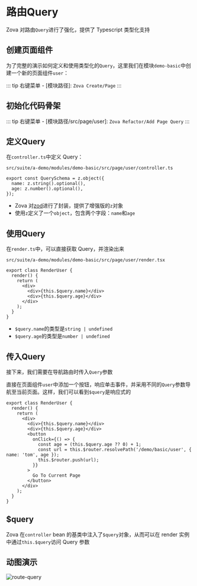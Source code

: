 # 路由Query

Zova 对路由`Query`进行了强化，提供了 Typescript 类型化支持

## 创建页面组件

为了完整的演示如何定义和使用类型化的`Query`，这里我们在模块`demo-basic`中创建一个新的页面组件`user`：

::: tip
右键菜单 - [模块路径]: `Zova Create/Page`
:::

## 初始化代码骨架

::: tip
右键菜单 - [模块路径/src/page/user]: `Zova Refactor/Add Page Query`
:::

## 定义Query

在`controller.ts`中定义 Query：

`src/suite/a-demo/modules/demo-basic/src/page/user/controller.ts`

```typescript{2-3}
export const QuerySchema = z.object({
  name: z.string().optional(),
  age: z.number().optional(),
});
```

- Zova 对[zod](https://zod.dev)进行了封装，提供了增强版的`z`对象
- 使用`z`定义了一个`object`，包含两个字段：`name`和`age`

## 使用Query

在`render.ts`中，可以直接获取 Query，并渲染出来

`src/suite/a-demo/modules/demo-basic/src/page/user/render.tsx`

```typescript{5-6}
export class RenderUser {
  render() {
    return (
      <div>
        <div>{this.$query.name}</div>
        <div>{this.$query.age}</div>
      </div>
    );
  }
}
```

- `$query.name`的类型是`string | undefined`
- `$query.age`的类型是`number | undefined`

## 传入Query

接下来，我们需要在导航路由时传入`Query`参数

直接在页面组件`user`中添加一个按钮，响应单击事件，并采用不同的`Query`参数导航至当前页面。这样，我们可以看到`$query`是响应式的

```typescript{9-11}
export class RenderUser {
  render() {
    return (
      <div>
        <div>{this.$query.name}</div>
        <div>{this.$query.age}</div>
        <button
          onClick={() => {
            const age = (this.$query.age ?? 0) + 1;
            const url = this.$router.resolvePath('/demo/basic/user', { name: 'tom', age });
            this.$router.push(url);
          }}
        >
          Go To Current Page
        </button>
      </div>
    );
  }
}
```

## $query

Zova 在`controller` bean 的基类中注入了`$query`对象，从而可以在 render 实例中通过`this.$query`访问 Query 参数

## 动图演示

![route-query](https://cabloy-1258265067.cos.ap-shanghai.myqcloud.com/image/route-query.gif)
